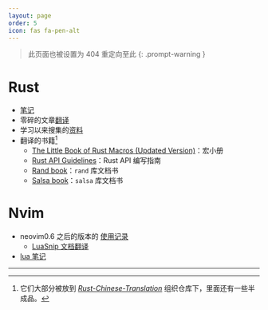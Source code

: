 ```yaml
---
layout: page
order: 5
icon: fas fa-pen-alt
---
```


> 此页面也被设置为 404 重定向至此
{: .prompt-warning }

# Rust

- [笔记][rust-note]
- 零碎的文章[翻译][rust-translation]
- 学习以来搜集的[资料][rust-materials]
- 翻译的书籍[^tbs]
  - [The Little Book of Rust Macros (Updated Version)][tlborm]：宏小册
  - [Rust API Guidelines][api-guidelines]：Rust API 编写指南
  - [Rand book][rand]：`rand` 库文档书
  - [Salsa book][salsa]：`salsa` 库文档书

[rust-note]: https://zjp-cn.github.io/rust-note/
[rust-translation]: https://zjp-cn.github.io/translation
[rust-materials]: https://www.yuque.com/zhoujiping/programming/rust-materials

[^tbs]: 它们大部分被放到 *[Rust-Chinese-Translation]* 组织仓库下，里面还有一些半成品。

[tlborm]: https://zjp-cn.github.io/tlborm
[api-guidelines]: https://rust-chinese-translation.github.io/api-guidelines/
[rand]: https://rust-chinese-translation.github.io/Rust-Rand-Book-zh/
[salsa]: https://rust-chinese-translation.github.io/salsa-book/
[Rust-Chinese-Translation]: https://github.com/Rust-Chinese-Translation

# Nvim

- neovim0.6 之后的版本的 [使用记录][neovim0.6-blogs]
  - [LuaSnip 文档翻译][LuaSnip]
- [lua 笔记][lua-note]

[neovim0.6-blogs]: https://zjp-cn.github.io/neovim0.6-blogs
[LuaSnip]: https://zjp-cn.github.io/neovim0.6-blogs/nvim/luasnip/doc1.html
[lua-note]: https://zjp-cn.github.io/lua-note/

---
